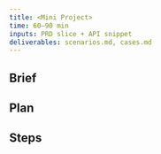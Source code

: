 ```yaml
---
title: <Mini Project>
time: 60–90 min
inputs: PRD slice + API snippet
deliverables: scenarios.md, cases.md
---
```


## Brief

## Plan

## Steps

